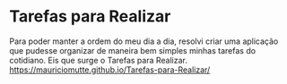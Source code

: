 # Tarefas para Realizar

Para poder manter a ordem do meu dia a dia, resolvi criar uma aplicação que pudesse organizar de maneira bem simples minhas tarefas do cotidiano. 
Eis que surge o Tarefas para Realizar. https://mauriciomutte.github.io/Tarefas-para-Realizar/
